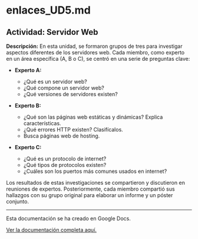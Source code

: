 # enlaces_UD5.md

## Actividad: Servidor Web

**Descripción:** En esta unidad, se formaron grupos de tres para investigar aspectos diferentes de los servidores web. Cada miembro, como experto en un área específica (A, B o C), se centró en una serie de preguntas clave:

- **Experto A:**
  - ¿Qué es un servidor web?
  - ¿Qué compone un servidor web?
  - ¿Qué versiones de servidores existen?

- **Experto B:**
  - ¿Qué son las páginas web estáticas y dinámicas? Explica características.
  - ¿Qué errores HTTP existen? Clasifícalos.
  - Busca páginas web de hosting.

- **Experto C:**
  - ¿Qué es un protocolo de internet?
  - ¿Qué tipos de protocolos existen?
  - ¿Cuáles son los puertos más comunes usados en internet?

Los resultados de estas investigaciones se compartieron y discutieron en reuniones de expertos. Posteriormente, cada miembro compartió sus hallazgos con su grupo original para elaborar un informe y un póster conjunto.

---
Esta documentación se ha creado en Google Docs.

[Ver la documentación completa aquí.]([https://drive.google.com/file/d/19gWRHeYRKs7DpxctdiSocWneJlS4Njtz/view?usp=sharing](https://drive.google.com/drive/search?q=entregable%20servidor)https://drive.google.com/drive/search?q=entregable%20servidor)
